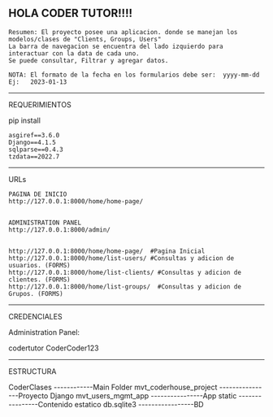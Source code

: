 HOLA CODER TUTOR!!!! 
------------------------------------------------------
    Resumen: El proyecto posee una aplicacion. donde se manejan los modelos/clases de "Clients, Groups, Users"
    La barra de navegacion se encuentra del lado izquierdo para interactuar con la data de cada uno.
    Se puede consultar, Filtrar y agregar datos.

    NOTA: El formato de la fecha en los formularios debe ser:  yyyy-mm-dd   Ej:   2023-01-13
------------------------------------------------------

REQUERIMIENTOS

pip install

    asgiref==3.6.0
    Django==4.1.5
    sqlparse==0.4.3
    tzdata==2022.7

------------------------------------------------------
URLs

    PAGINA DE INICIO 
    http://127.0.0.1:8000/home/home-page/


    ADMINISTRATION PANEL
    http://127.0.0.1:8000/admin/


    http://127.0.0.1:8000/home/home-page/  #Pagina Inicial
    http://127.0.0.1:8000/home/list-users/ #Consultas y adicion de usuarios. (FORMS)
    http://127.0.0.1:8000/home/list-clients/ #Consultas y adicion de clientes. (FORMS)
    http://127.0.0.1:8000/home/list-groups/  #Consultas y adicion de Grupos. (FORMS)

------------------------------------------------------
CREDENCIALES

Administration Panel:

codertutor
CoderCoder123

------------------------------------------------------
ESTRUCTURA

CoderClases ------------Main Folder
    mvt_coderhouse_project ----------------Proyecto Django
        mvt_users_mgmt_app     ----------------App
        static                 ----------------Contenido estatico
        db.sqlite3             -----------------BD


